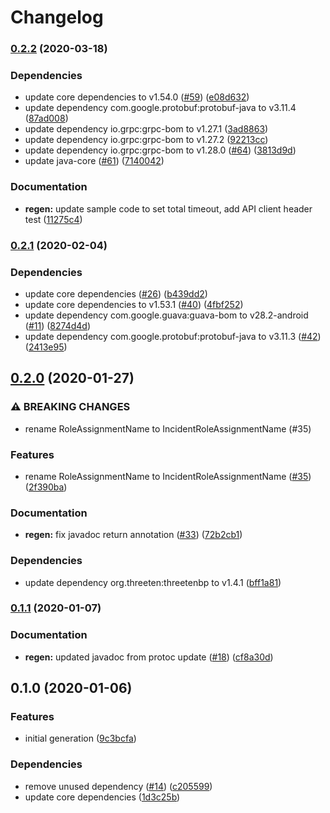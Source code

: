 # Changelog

### [0.2.2](https://www.github.com/googleapis/java-irm/compare/v0.2.1...v0.2.2) (2020-03-18)


### Dependencies

* update core dependencies to v1.54.0 ([#59](https://www.github.com/googleapis/java-irm/issues/59)) ([e08d632](https://www.github.com/googleapis/java-irm/commit/e08d632919d59cdb21030f6b47c9f1989c6b777e))
* update dependency com.google.protobuf:protobuf-java to v3.11.4 ([87ad008](https://www.github.com/googleapis/java-irm/commit/87ad008241a61a3bf3e93ff50253da1a3992cb73))
* update dependency io.grpc:grpc-bom to v1.27.1 ([3ad8863](https://www.github.com/googleapis/java-irm/commit/3ad8863c9b49b9ed252b2da1757388da2bab737a))
* update dependency io.grpc:grpc-bom to v1.27.2 ([92213cc](https://www.github.com/googleapis/java-irm/commit/92213ccf6a322b51850430faba971d32a9803e61))
* update dependency io.grpc:grpc-bom to v1.28.0 ([#64](https://www.github.com/googleapis/java-irm/issues/64)) ([3813d9d](https://www.github.com/googleapis/java-irm/commit/3813d9d6ac80bd87a28c77439de90c47461ad571))
* update java-core ([#61](https://www.github.com/googleapis/java-irm/issues/61)) ([7140042](https://www.github.com/googleapis/java-irm/commit/714004261d0f6be9c5a2d85b28a8e93588145b2c))


### Documentation

* **regen:** update sample code to set total timeout, add API client header test ([11275c4](https://www.github.com/googleapis/java-irm/commit/11275c47bbfd96c8b41b6c21ebca453095245208))

### [0.2.1](https://www.github.com/googleapis/java-irm/compare/v0.2.0...v0.2.1) (2020-02-04)


### Dependencies

* update core dependencies ([#26](https://www.github.com/googleapis/java-irm/issues/26)) ([b439dd2](https://www.github.com/googleapis/java-irm/commit/b439dd27a00b7fb6045a5f6e446a64bc21688b3f))
* update core dependencies to v1.53.1 ([#40](https://www.github.com/googleapis/java-irm/issues/40)) ([4fbf252](https://www.github.com/googleapis/java-irm/commit/4fbf252351f9b8e6438d25cde9d2c12c2c524f38))
* update dependency com.google.guava:guava-bom to v28.2-android ([#11](https://www.github.com/googleapis/java-irm/issues/11)) ([8274d4d](https://www.github.com/googleapis/java-irm/commit/8274d4db039608a3b30da34ce15ee0daa0250b88))
* update dependency com.google.protobuf:protobuf-java to v3.11.3 ([#42](https://www.github.com/googleapis/java-irm/issues/42)) ([2413e95](https://www.github.com/googleapis/java-irm/commit/2413e95b2725aa987deca8adf8928a2439a2af50))

## [0.2.0](https://www.github.com/googleapis/java-irm/compare/v0.1.1...v0.2.0) (2020-01-27)


### ⚠ BREAKING CHANGES

* rename RoleAssignmentName to IncidentRoleAssignmentName (#35)

### Features

* rename RoleAssignmentName to IncidentRoleAssignmentName ([#35](https://www.github.com/googleapis/java-irm/issues/35)) ([2f390ba](https://www.github.com/googleapis/java-irm/commit/2f390ba129c2bf3637f19e96ac3282b7a3d5a4d5))


### Documentation

* **regen:** fix javadoc return annotation ([#33](https://www.github.com/googleapis/java-irm/issues/33)) ([72b2cb1](https://www.github.com/googleapis/java-irm/commit/72b2cb1df34d54b7d64fe6091002739b926d5406))


### Dependencies

* update dependency org.threeten:threetenbp to v1.4.1 ([bff1a81](https://www.github.com/googleapis/java-irm/commit/bff1a81bd813d7bdfcc8cf5660b0d199233ff70d))

### [0.1.1](https://www.github.com/googleapis/java-irm/compare/v0.1.0...v0.1.1) (2020-01-07)


### Documentation

* **regen:** updated javadoc from protoc update ([#18](https://www.github.com/googleapis/java-irm/issues/18)) ([cf8a30d](https://www.github.com/googleapis/java-irm/commit/cf8a30d50de816287c7d0cc1f7f8d366699f6e4d))

## 0.1.0 (2020-01-06)


### Features

* initial generation ([9c3bcfa](https://www.github.com/googleapis/java-irm/commit/9c3bcfaaf149bed834ab2c6154befb3a175114ee))


### Dependencies

* remove unused dependency ([#14](https://www.github.com/googleapis/java-irm/issues/14)) ([c205599](https://www.github.com/googleapis/java-irm/commit/c2055991d0ce9f4abfbbde1aae17510238da2276))
* update core dependencies ([1d3c25b](https://www.github.com/googleapis/java-irm/commit/1d3c25b4cb5ced269abe049422cdc28775cf33cd))
